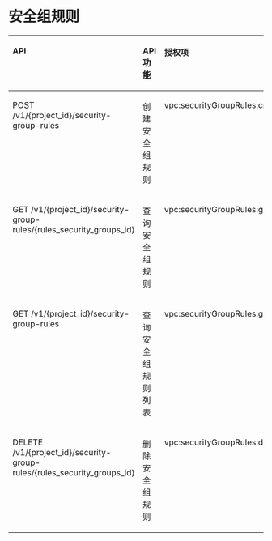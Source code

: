 # 安全组规则<a name="vpc_permission_0009"></a>

<a name="table95721846183720"></a>
<table><thead align="left"><tr id="row97011466379"><th class="cellrowborder" valign="top" width="36%" id="mcps1.1.5.1.1"><p id="p1770194633715"><a name="p1770194633715"></a><a name="p1770194633715"></a>API</p>
</th>
<th class="cellrowborder" valign="top" width="14.000000000000002%" id="mcps1.1.5.1.2"><p id="p127014467377"><a name="p127014467377"></a><a name="p127014467377"></a>API功能</p>
</th>
<th class="cellrowborder" valign="top" width="20%" id="mcps1.1.5.1.3"><p id="p8701346133717"><a name="p8701346133717"></a><a name="p8701346133717"></a>授权项</p>
</th>
<th class="cellrowborder" valign="top" width="30%" id="mcps1.1.5.1.4"><p id="p1366363695811"><a name="p1366363695811"></a><a name="p1366363695811"></a>授权项作用域</p>
</th>
</tr>
</thead>
<tbody><tr id="row97011746163716"><td class="cellrowborder" valign="top" width="36%" headers="mcps1.1.5.1.1 "><p id="p167011546203720"><a name="p167011546203720"></a><a name="p167011546203720"></a>POST /v1/{project_id}/security-group-rules</p>
</td>
<td class="cellrowborder" valign="top" width="14.000000000000002%" headers="mcps1.1.5.1.2 "><p id="p147017466378"><a name="p147017466378"></a><a name="p147017466378"></a>创建安全组规则</p>
</td>
<td class="cellrowborder" valign="top" width="20%" headers="mcps1.1.5.1.3 "><p id="p1270115468374"><a name="p1270115468374"></a><a name="p1270115468374"></a>vpc:securityGroupRules:create</p>
</td>
<td class="cellrowborder" valign="top" width="30%" headers="mcps1.1.5.1.4 "><p id="p107185052510"><a name="p107185052510"></a><a name="p107185052510"></a>支持：项目（Project）、企业项目（Enterprise Project）</p>
</td>
</tr>
<tr id="row187011046173717"><td class="cellrowborder" valign="top" width="36%" headers="mcps1.1.5.1.1 "><p id="p1170134623710"><a name="p1170134623710"></a><a name="p1170134623710"></a>GET /v1/{project_id}/security-group-rules/{rules_security_groups_id}</p>
</td>
<td class="cellrowborder" valign="top" width="14.000000000000002%" headers="mcps1.1.5.1.2 "><p id="p1870104618372"><a name="p1870104618372"></a><a name="p1870104618372"></a>查询安全组规则</p>
</td>
<td class="cellrowborder" valign="top" width="20%" headers="mcps1.1.5.1.3 "><p id="p1170115463379"><a name="p1170115463379"></a><a name="p1170115463379"></a>vpc:securityGroupRules:get</p>
</td>
<td class="cellrowborder" valign="top" width="30%" headers="mcps1.1.5.1.4 "><p id="p117181501259"><a name="p117181501259"></a><a name="p117181501259"></a>支持：项目（Project）、企业项目（Enterprise Project）</p>
</td>
</tr>
<tr id="row1870114603715"><td class="cellrowborder" valign="top" width="36%" headers="mcps1.1.5.1.1 "><p id="p2701154612373"><a name="p2701154612373"></a><a name="p2701154612373"></a>GET /v1/{project_id}/security-group-rules</p>
</td>
<td class="cellrowborder" valign="top" width="14.000000000000002%" headers="mcps1.1.5.1.2 "><p id="p270154616378"><a name="p270154616378"></a><a name="p270154616378"></a>查询安全组规则列表</p>
</td>
<td class="cellrowborder" valign="top" width="20%" headers="mcps1.1.5.1.3 "><p id="p97012462372"><a name="p97012462372"></a><a name="p97012462372"></a>vpc:securityGroupRules:get</p>
</td>
<td class="cellrowborder" valign="top" width="30%" headers="mcps1.1.5.1.4 "><p id="p1719903254"><a name="p1719903254"></a><a name="p1719903254"></a>支持：项目（Project）、企业项目（Enterprise Project）</p>
</td>
</tr>
<tr id="row12701146113710"><td class="cellrowborder" valign="top" width="36%" headers="mcps1.1.5.1.1 "><p id="p370164618372"><a name="p370164618372"></a><a name="p370164618372"></a>DELETE /v1/{project_id}/security-group-rules/{rules_security_groups_id}</p>
</td>
<td class="cellrowborder" valign="top" width="14.000000000000002%" headers="mcps1.1.5.1.2 "><p id="p670144618379"><a name="p670144618379"></a><a name="p670144618379"></a>删除安全组规则</p>
</td>
<td class="cellrowborder" valign="top" width="20%" headers="mcps1.1.5.1.3 "><p id="p17701446123714"><a name="p17701446123714"></a><a name="p17701446123714"></a>vpc:securityGroupRules:delete</p>
</td>
<td class="cellrowborder" valign="top" width="30%" headers="mcps1.1.5.1.4 "><p id="p108751330143915"><a name="p108751330143915"></a><a name="p108751330143915"></a>支持：项目（Project）、企业项目（Enterprise Project）</p>
</td>
</tr>
</tbody>
</table>

